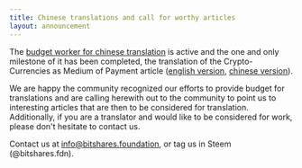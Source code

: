 ```yaml
---
title: Chinese translations and call for worthy articles
layout: announcement
---
```


The [budget worker for chinese translation](/workers/2018-01-budget-chinese-translations) is active and the one and only milestone of it has been completed,
the translation of the Crypto-Currencies as Medium of Payment article 
([english version](/articles/2017-11-29-crypto-as-payment), 
[chinese version](/articles/2017-11-29-crypto-as-payment-cn)).

We are happy the community recognized our efforts to provide budget for translations and are calling herewith out to 
the community to point us to interesting articles that are then to be considered for translation. Additionally, if you 
are a translator and would like to be considered for work, please don't hesitate to contact us.

Contact us at <a href="mailto:info@bitshares.foundation">info@bitshares.foundation</a>, or tag us in Steem (@bitshares.fdn).
